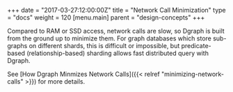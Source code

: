 +++
date = "2017-03-27:12:00:00Z"
title = "Network Call Minimization"
type = "docs"
weight = 120
[menu.main]
    parent = "design-concepts"
+++

Compared to RAM or SSD access, network calls are slow, so Dgraph is built from the ground up to minimize them. For graph databases which store sub-graphs on different shards, this is difficult or impossible, but predicate-based (relationship-based) sharding allows fast distributed query with Dgraph.

See [How Dgraph Minmizes Network Calls]({{< relref "minimizing-network-calls" >}}) for more details.
